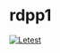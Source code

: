 # rdpp1
[![Letest](https://github.com/Andro-IDE/rdp/actions/workflows/rdp.yml/badge.svg)](https://github.com/Andro-IDE/rdp/actions/workflows/rdp.yml)
